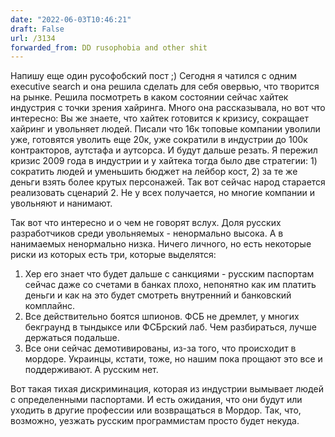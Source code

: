 ```yaml
---
date: "2022-06-03T10:46:21"
draft: False
url: /3134
forwarded_from: DD rusophobia and other shit
---
```


Напишу еще один русофобский пост ;) 
Сегодня я чатился с одним executive search и она решила сделать для себя овервью, что творится на рынке. Решила посмотреть в каком состоянии сейчас хайтек индустрия с точки зрения хайринга. Много она рассказывала, но вот что интересно:
Вы же знаете, что хайтек готовится к кризису, сокращает хайринг и увольняет людей. Писали что 16к топовые компании уволили уже, готовятся уволить еще 20к, уже сократили в индустрии до 100к контракторов, аутстафа и аутсорса. И будут дальше резать. 
Я пережил кризис 2009 года в индустрии и у хайтека тогда было две стратегии: 1) сократить людей и уменьшить бюджет на лейбор кост, 2) за те же деньги взять более крутых персонажей. 
Так вот сейчас народ старается реализовать сценарий 2. Не у всех получается, но многие компании и увольняют и нанимают. 

Так вот что интересно и о чем не говорят вслух. Доля русских разработчиков среди увольняемых - ненормально высока. А в нанимаемых ненормально низка. Ничего личного, но есть некоторые риски из которых есть три, которые выделятся:
1. Хер его знает что будет дальше с санкциями - русским паспортам сейчас даже со счетами в банках плохо, непонятно как им платить деньги и как на это будет смотреть внутренний и банковский комплайнс.
2. Все действительно боятся шпионов. ФСБ не дремлет, у многих бекграунд в тындыксе или ФСБрский лаб. Чем разбираться, лучше держаться подальше.
3. Все они сейчас демотивированы, из-за того, что происходит в мордоре. Украинцы, кстати, тоже, но нашим пока прощают это все и поддерживают. А русским нет.

Вот такая тихая дискриминация, которая из индустрии вымывает людей с определенными паспортами. И есть ожидания, что они будут или уходить в другие профессии или возвращаться в Мордор. Так, что, возможно, уезжать русским программистам просто будет некуда.
